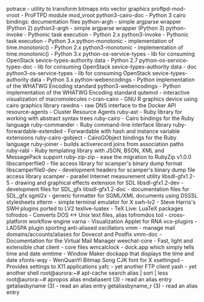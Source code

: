 potrace - utility to transform bitmaps into vector graphics
proftpd-mod-vroot - ProFTPD module mod_vroot
python3-cairo-doc - Python 3 cairo bindings: documentation files
python-argh - simple argparse wrapper (Python 2)
python3-argh - simple argparse wrapper (Python 3)
python-invoke - Pythonic task execution - Python 2.x
python3-invoke - Pythonic task execution - Python 3.x
python-monotonic - implementation of time.monotonic() - Python 2.x
python3-monotonic - implementation of time.monotonic() - Python 3.x
python-os-service-types - lib for consuming OpenStack sevice-types-authority data - Python 2.7
python-os-service-types-doc - lib for consuming OpenStack sevice-types-authority data - doc
python3-os-service-types - lib for consuming OpenStack sevice-types-authority data - Python 3.x
python-webencodings - Python implementation of the WHATWG Encoding standard
python3-webencodings - Python implementation of the WHATWG Encoding standard
qutemol - interactive visualization of macromolecules
r-cran-cairo - GNU R graphics device using cairo graphics library
rawdns - raw DNS interface to the Docker API
resource-agents - Cluster Resource Agents
ruby-ast - Ruby library for working with abstract syntax trees
ruby-cairo - Cairo bindings for the Ruby language
ruby-commander - Ruby command-line interface library
ruby-forwardable-extended - Forwardable with hash and instance variable extensions
ruby-cairo-gobject - CairoGObject bindings for the Ruby language
ruby-joiner - builds activerecord joins from association paths
ruby-rabl - Ruby templating library with JSON, BSON, XML and MessagePack support
ruby-zip-zip - ease the migration to RubyZip v1.0.0
libscamperfile0 - file access library for scamper's binary dump format
libscamperfile0-dev - development headers for scamper's binary dump file access library
scamper - parallel Internet measurement utility
libsdl-gfx1.2-5 - drawing and graphical effects extension for SDL
libsdl-gfx1.2-dev - development files for SDL_gfx
libsdl-gfx1.2-doc - documentation files for SDL_gfx
sgml2x - generic formatter for SGML/XML documents using DSSSL stylesheets
stterm - simple terminal emulator for X
swh-lv2 - Steve Harris's SWH plugins ported to LV2
texlive-luatex - TeX Live: LuaTeX packages
tofrodos - Converts DOS <-> Unix text files, alias tofromdos
toil - cross-platform workflow engine
varna - Visualization Applet for RNA
vco-plugins - LADSPA plugin sporting anti-aliased oscillators
vmm - manage mail domains/accounts/aliases for Dovecot and Postfix
vmm-doc - Documentation for the Virtual Mail Manager
weechat-core - Fast, light and extensible chat client - core files
wmcalclock - dock.app which simply tells time and date
wmtime - Window Maker dockapp that displays the time and date
xfonts-wqy - WenQuanYi Bitmap Song CJK font for X
xsettingsd - Provides settings to X11 applications
yafc - yet another FTP client
yash - yet another shell
root@aurora:~# apt-cache search alias | sort | less
root@aurora:~# apropos alias
endaliasent (3)      - read an alias entry
getaliasbyname (3)   - read an alias entry
getaliasbyname_r (3) - read an alias entry

